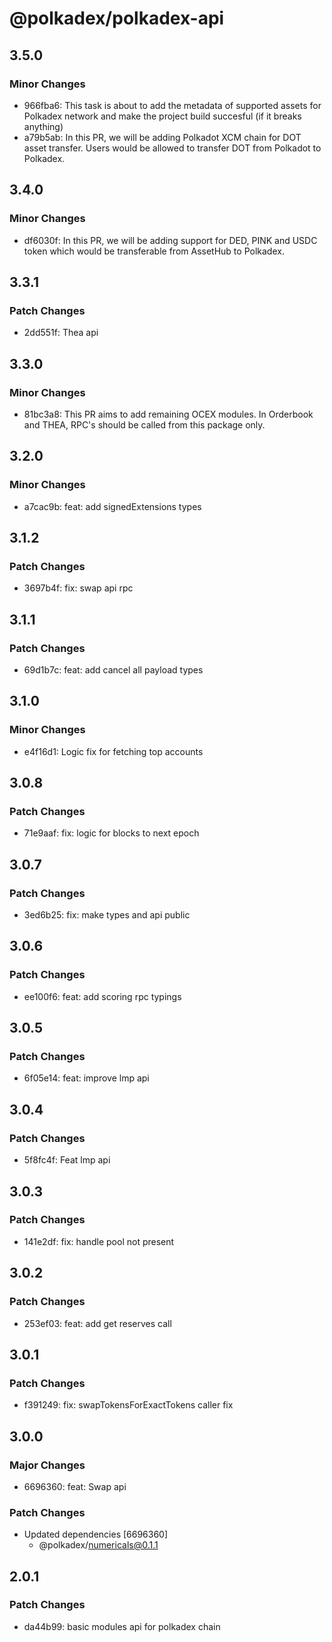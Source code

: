 # @polkadex/polkadex-api

## 3.5.0

### Minor Changes

- 966fba6: This task is about to add the metadata of supported assets for Polkadex network and make the project build succesful (if it breaks anything)
- a79b5ab: In this PR, we will be adding Polkadot XCM chain for DOT asset transfer. Users would be allowed to transfer DOT from Polkadot to Polkadex.

## 3.4.0

### Minor Changes

- df6030f: In this PR, we will be adding support for DED, PINK and USDC token which would be transferable from AssetHub to Polkadex.

## 3.3.1

### Patch Changes

- 2dd551f: Thea api

## 3.3.0

### Minor Changes

- 81bc3a8: This PR aims to add remaining OCEX modules. In Orderbook and THEA, RPC's should be called from this package only.

## 3.2.0

### Minor Changes

- a7cac9b: feat: add signedExtensions types

## 3.1.2

### Patch Changes

- 3697b4f: fix: swap api rpc

## 3.1.1

### Patch Changes

- 69d1b7c: feat: add cancel all payload types

## 3.1.0

### Minor Changes

- e4f16d1: Logic fix for fetching top accounts

## 3.0.8

### Patch Changes

- 71e9aaf: fix: logic for blocks to next epoch

## 3.0.7

### Patch Changes

- 3ed6b25: fix: make types and api public

## 3.0.6

### Patch Changes

- ee100f6: feat: add scoring rpc typings

## 3.0.5

### Patch Changes

- 6f05e14: feat: improve lmp api

## 3.0.4

### Patch Changes

- 5f8fc4f: Feat lmp api

## 3.0.3

### Patch Changes

- 141e2df: fix: handle pool not present

## 3.0.2

### Patch Changes

- 253ef03: feat: add get reserves call

## 3.0.1

### Patch Changes

- f391249: fix: swapTokensForExactTokens caller fix

## 3.0.0

### Major Changes

- 6696360: feat: Swap api

### Patch Changes

- Updated dependencies [6696360]
  - @polkadex/numericals@0.1.1

## 2.0.1

### Patch Changes

- da44b99: basic modules api for polkadex chain
